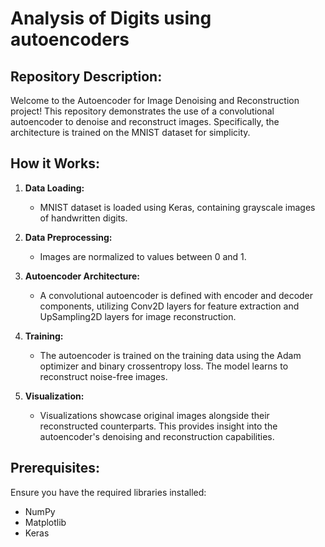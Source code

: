 # Analysis of Digits using autoencoders 

## Repository Description:

Welcome to the Autoencoder for Image Denoising and Reconstruction project! This repository demonstrates the use of a convolutional autoencoder to denoise and reconstruct images. Specifically, the architecture is trained on the MNIST dataset for simplicity.

## How it Works:

1. **Data Loading:**
   - MNIST dataset is loaded using Keras, containing grayscale images of handwritten digits.

2. **Data Preprocessing:**
   - Images are normalized to values between 0 and 1.

3. **Autoencoder Architecture:**
   - A convolutional autoencoder is defined with encoder and decoder components, utilizing Conv2D layers for feature extraction and UpSampling2D layers for image reconstruction.

4. **Training:**
   - The autoencoder is trained on the training data using the Adam optimizer and binary crossentropy loss. The model learns to reconstruct noise-free images.

5. **Visualization:**
   - Visualizations showcase original images alongside their reconstructed counterparts. This provides insight into the autoencoder's denoising and reconstruction capabilities.

## Prerequisites:

Ensure you have the required libraries installed:

- NumPy
- Matplotlib
- Keras


